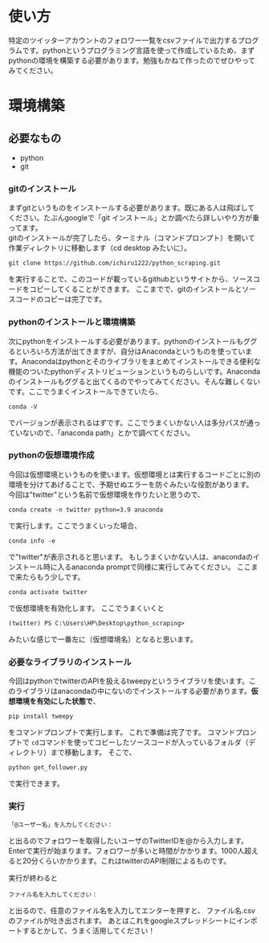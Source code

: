 # 使い方
特定のツイッターアカウントのフォロワー一覧をcsvファイルで出力するプログラムです。pythonというプログラミング言語を使って作成しているため、まずpythonの環境を構築する必要があります。勉強もかねて作ったのでぜひやってみてください。

# 環境構築
## 必要なもの
* python
* git

### gitのインストール
まずgitというものをインストールする必要があります。既にある人は飛ばしてください。たぶんgoogleで「git インストール」とか調べたら詳しいやり方が乗ってます。  
gitのインストールが完了したら、ターミナル（コマンドプロンプト）を開いて作業ディレクトリに移動します（cd desktop みたいに）。  
```
git clone https://github.com/ichiru1222/python_scraping.git
```
を実行することで、このコードが載っているgithubというサイトから、ソースコードをコピーしてくることができます。
ここまでで、gitのインストールとソースコードのコピーは完了です。

### pythonのインストールと環境構築
次にpythonをインストールする必要があります。pythonのインストールもググるといろいろ方法が出てきますが、自分はAnacondaというものを使っています。Anacondaはpythonとそのライブラリをまとめてインストールできる便利な機能のついたpythonディストリビューションというものらしいです。Anacondaのインストールもググると出てくるのでやってみてください。そんな難しくないです。ここでうまくインストールできていたら、
```
conda -V
```
でバージョンが表示されるはずです。ここでうまくいかない人は多分パスが通っていないので、「anaconda path」とかで調べてください。

### pythonの仮想環境作成
今回は仮想環境というものを使います。仮想環境とは実行するコードごとに別の環境を分けてあげることで、予期せぬエラーを防ぐみたいな役割があります。
今回は"twitter"という名前で仮想環境を作りたいと思うので、
```
conda create -n twitter python=3.9 anaconda
```
で実行します。ここでうまくいった場合、
```
conda info -e
```
で"twitter"が表示されると思います。
もしうまくいかない人は、anacondaのインストール時に入るanaconda promptで同様に実行してみてください。
ここまで来たらもう少しです。
```
conda activate twitter
```
で仮想環境を有効化します。
ここでうまくいくと
```
(twitter) PS C:\Users\HP\Desktop\python_scraping> 
```
みたいな感じで一番左に（仮想環境名）となると思います。
### 必要なライブラリのインストール
今回はpythonでtwitterのAPIを扱えるtweepyというライブラリを使います。このライブラリはanacondaの中にないのでインストールする必要があります。**仮想環境を有効にした状態で**、
```
pip install tweepy
```
をコマンドプロンプトで実行します。
これで準備は完了です。
コマンドプロンプトで `cd`コマンドを使ってコピーしたソースコードが入っているフォルダ（ディレクトリ）まで移動します。
そこで、
```
python get_follower.py
```
で実行できます。

### 実行
```
「@ユーザー名」を入力してください：  
```
と出るのでフォロワーを取得したいユーザのTwitterIDを@から入力します。
Enterで実行が始まります。フォロワーが多いと時間がかかります。1000人超えると20分くらいかかります。これはtwitterのAPI制限によるものです。

実行が終わると
```
ファイル名を入力してください：
```
と出るので、任意のファイル名を入力してエンターを押すと、
ファイル名.csvのファイルが吐き出されます。
あとはこれをgoogleスプレッドシートにインポートするとかして、うまく活用してください！